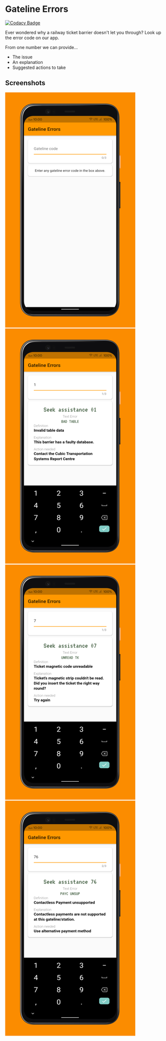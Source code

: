 # Gateline Errors

[![Codacy Badge](https://api.codacy.com/project/badge/Grade/6da4bb8b18ed45ab8199edca85289e7d)](https://app.codacy.com/manual/davwheat/uk_railway_gateline_error_lookup?utm_source=github.com&utm_medium=referral&utm_content=davwheat/uk_railway_gateline_error_lookup&utm_campaign=Badge_Grade_Dashboard)

Ever wondered why a railway ticket barrier doesn't let you through? Look up the error code on our app.

From one number we can provide...

- The issue
- An explanation
- Suggested actions to take

## Screenshots

![](docs/img/example_nothing-entered.small.png)
![](docs/img/example_error-1.small.png)
![](docs/img/example_error-7.small.png)
![](docs/img/example_error-76.small.png)
